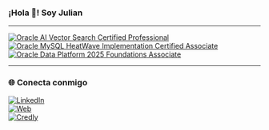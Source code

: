 ### ¡Hola 👋! Soy Julian  

---

<!-- Badges de Certificaciones -->
[![Oracle AI Vector Search Certified Professional](https://img.shields.io/badge/Oracle%20AI%20Vector%20Search-Certified%20Professional-red?style=for-the-badge&logo=oracle)](https://drive.google.com/file/d/1TLQCs67rXkahWMV327V0S98sGrfES5NV/view?usp=sharing)  
[![Oracle MySQL HeatWave Implementation Certified Associate](https://img.shields.io/badge/Oracle%20MySQL%20HeatWave-Implementation%20Certified%20Associate-blue?style=for-the-badge&logo=mysql)](https://drive.google.com/file/d/11LweUGqP_3keZPFylQU7VL0wiFKUVY7_/view?usp=sharing)  
[![Oracle Data Platform 2025 Foundations Associate](https://img.shields.io/badge/Oracle%20Data%20Platform-2025%20Foundations%20Associate%20(1Z0--1195--25)-orange?style=for-the-badge&logo=oracle)](https://drive.google.com/file/d/1_S3J9vl-HrVuDlIVHWjGPVa4Ay97JWwa/view?usp=sharing)  

---

### 🌐 Conecta conmigo  

[![LinkedIn](https://img.shields.io/badge/LinkedIn-Julian-blue?style=for-the-badge&logo=linkedin)](https://www.linkedin.com/in/julicardenas/)  
[![Web](https://img.shields.io/badge/Web-juliandev.com-black?style=for-the-badge&logo=google-chrome)](https://juliyonose7.github.io/Portafolio-Definitivo/)  
[![Credly](https://img.shields.io/badge/Credly-Certificaciones-orange?style=for-the-badge&logo=credly)](https://www.credly.com/users/julian-david-cardenas-guevara/badges#credly)
